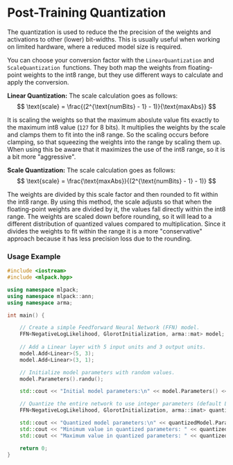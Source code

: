 # Post-Training Quantization

The quantization is used to reduce the  the precision of the weights and activations to other (lower) bit-widths. This is usually useful when working on limited hardware, where a reduced model size is required.

You can choose your conversion factor with the `LinearQuantization` and `ScaleQuantization `functions. They both map the weights from floating-point weights to the int8 range, but they use different ways to calculate and apply the conversion.

**Linear Quantization:**
The scale calculation goes as follows:
$$
\text{scale} = \frac{(2^{\text{numBits} - 1} - 1)}{\text{maxAbs}}
$$

It is scaling the weights so that the maximum aboslute value fits exactly to the maximum int8 value (`127` for 8 bits).
It multiplies the weights by the scale and clamps them to fit into the in8 range. So the scaling occurs before clamping, so that squeezing the weights into the range by scaling them up. 
When using this be aware that it maximizes the use of the int8 range, so it is a bit more "aggressive".

**Scale Quantization:**
The scale calculation goes as follows:
$$
\text{scale} = \frac{\text{maxAbs}}{(2^{\text{numBits} - 1} - 1)}
$$

The weights are divided by this scale factor and then rounded to fit within the int8 range. By using this method, the scale adjusts so  that when the floating-point weights are divided by it, the values fall directly within the int8 range.
The weights are scaled down before rounding, so it will lead to a different distribution of quantized values compared to multiplication. Since it divides the weights to fit within the range it is a more "conservative" approach because it has less precision loss due to the rounding.


### Usage Example

```cpp
#include <iostream>
#include <mlpack.hpp>

using namespace mlpack;
using namespace mlpack::ann;
using namespace arma;

int main() {

    // Create a simple Feedforward Neural Network (FFN) model.
    FFN<NegativeLogLikelihood, GlorotInitialization, arma::mat> model;
    
    // Add a Linear layer with 5 input units and 3 output units.
    model.Add<Linear>(5, 3); 
    model.Add<Linear>(3, 1); 

    // Initialize model parameters with random values.
    model.Parameters().randu();

    std::cout << "Initial model parameters:\n" << model.Parameters() << std::endl;

    // Quantize the entire network to use integer parameters (default Linear Quantization).
    FFN<NegativeLogLikelihood, GlorotInitialization, arma::imat> quantizedModel = model.Quantize<arma::imat>();

    std::cout << "Quantized model parameters:\n" << quantizedModel.Parameters() << std::endl;
    std::cout << "Minimum value in quantized parameters: " << quantizedModel.Parameters().min() << std::endl;
    std::cout << "Maximum value in quantized parameters: " << quantizedModel.Parameters().max() << std::endl;

    return 0;
}
```

